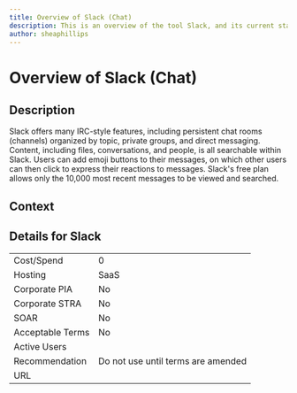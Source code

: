 ```yaml
---
title: Overview of Slack (Chat)
description: This is an overview of the tool Slack, and its current status  within BC Gov.
author: sheaphillips
---
```


# Overview of Slack (Chat)

## Description
Slack offers many IRC-style features, including persistent chat rooms (channels) organized by topic, private groups, and direct messaging. Content, including files, conversations, and people, is all searchable within Slack. Users can add emoji buttons to their messages, on which other users can then click to express their reactions to messages. Slack's free plan allows only the 10,000 most recent messages to be viewed and searched.

## Context


##  Details for Slack

|   |   |
|---|---|
|Cost/Spend   | 0  |
|Hosting   | SaaS  |
|Corporate PIA   | No  |
|Corporate STRA   | No   |
|SOAR   | No  |
|Acceptable Terms   | No  |
|Active Users   |   |
|Recommendation   |  Do not use until terms are amended |
|URL   |   |
